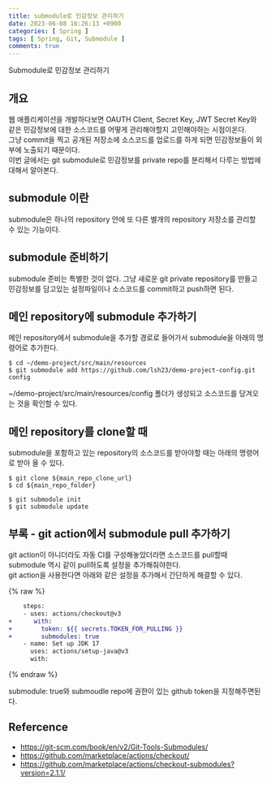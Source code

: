 ```yaml
---
title: submodule로 민감정보 관리하기
date: 2023-06-08 16:26:13 +0900
categories: [ Spring ]
tags: [ Spring, Git, Submodule ]
comments: true
---
```

Submodule로 민감정보 관리하기
## 개요
웹 애플리케이션을 개발하다보면 OAUTH Client, Secret Key, JWT Secret Key와 같은 민감정보에 대한 소스코드를 어떻게 관리해야할지 고민해야하는 시점이온다.  
그냥 commit을 찍고 공개된 저장소에 소스코드를 업로드를 하게 되면 민감정보들이 외부에 노출되기 때문이다.  
이번 글에서는 git submodule로 민감정보를 private repo를 분리해서 다루는 방법에 대해서 알아본다.

## submodule 이란
submodule은 하나의 repository 안에 또 다른 별개의 repository 저장소를 관리할 수 있는 기능이다.  

## submodule 준비하기
submodule 준비는 특별한 것이 없다. 그냥 새로운 git private repository를 만들고 민감정보를 담고있는 설정파일이나 소스코드를 commit하고 push하면 된다.

## 메인 repository에 submodule 추가하기
메인 repository에서 submodule을 추가할 경로로 들어가서 submodule을 아래의 명령어로 추가한다.
```console
$ cd ~/demo-project/src/main/resources
$ git submodule add https://github.com/lsh23/demo-project-config.git config
```
~/demo-project/src/main/resources/config 폴더가 생성되고 소스코드를 당겨오는 것을 확인할 수 있다.


## 메인 repository를 clone할 때
submodule을 포함하고 있는 repository의 소스코드를 받아야할 때는 아래의 명령어로 받아 올 수 있다. 

```console
$ git clone ${main_repo_clone_url}
$ cd ${main_repo_folder}

$ git submodule init
$ git submodule update
```

## 부록 - git action에서 submodule pull 추가하기
git action이 아니더라도 자동 CI를 구성해놓았더라면 소스코드를 pull할때 submodule 역시 같이 pull하도록 설정을 추가해줘야한다.  
git action을 사용한다면 아래와 같은 설정을 추가해서 간단하게 해결할 수 있다.  

{% raw %}
```diff
    steps:
    - uses: actions/checkout@v3
+      with:
+        token: ${{ secrets.TOKEN_FOR_PULLING }}
+        submodules: true
    - name: Set up JDK 17
      uses: actions/setup-java@v3
      with:
```
{% endraw %}

submodule: true와 submoudle repo에 권한이 있는 github token을 지정해주면된다.  

## Refercence
* <https://git-scm.com/book/en/v2/Git-Tools-Submodules/>
* <https://github.com/marketplace/actions/checkout/>
* <https://github.com/marketplace/actions/checkout-submodules?version=2.1.1/>
